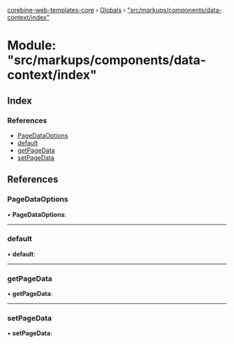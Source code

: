 [corebine-web-templates-core](../README.md) › [Globals](../globals.md) › ["src/markups/components/data-context/index"](_src_markups_components_data_context_index_.md)

# Module: "src/markups/components/data-context/index"

## Index

### References

* [PageDataOptions](_src_markups_components_data_context_index_.md#pagedataoptions)
* [default](_src_markups_components_data_context_index_.md#default)
* [getPageData](_src_markups_components_data_context_index_.md#getpagedata)
* [setPageData](_src_markups_components_data_context_index_.md#setpagedata)

## References

###  PageDataOptions

• **PageDataOptions**:

___

###  default

• **default**:

___

###  getPageData

• **getPageData**:

___

###  setPageData

• **setPageData**:
